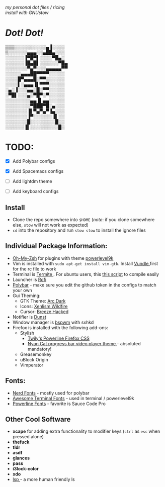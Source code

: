 *my personal dot files / ricing  
install with GNUstow*


# *Dot! Dot!*
▒▒▒░░░░░░░░░░▄▐░░░░  
▒░░░░░░▄▄▄░░▄██▄░░░  
░░░░░░▐▀█▀▌░░░░▀█▄░  
░░░░░░▐█▄█▌░░░░░░▀█▄  
░░░░░░░▀▄▀░░░▄▄▄▄▄▀▀  
░░░░░▄▄▄██▀▀▀▀░░░░░  
░░░░█▀▄▄▄█░▀▀░░░░░░  
░░░░▌░▄▄▄▐▌▀▀▀░░░░░  
░▄░▐░░░▄▄░█░▀▀░░░░░  
░▀█▌░░░▄░▀█▀░▀░░░░░  
░░░░░░░░▄▄▐▌▄▄░░░░░  
░░░░░░░░▀███▀█░▄░░░  
░░░░░░░▐▌▀▄▀▄▀▐▄░░░  
░░░░░░░▐▀░░░░░░▐▌░░  
░░░░░░░█░░░░░░░░█░░  
░░░░░░▐▌░░░░░░░░░█░  

# TODO:

- [x] Add Polybar configs
- [x] Add Spacemacs configs
- [ ] Add lightdm theme
- [ ] Add keyboard configs



## Install

- Clone the repo somewhere into `$HOME` (*note*: if you clone somewhere else, `stow` will not work as expected)
- `cd` into the repository and run `stow stow` to install the ignore files


## Individual Package Information:

- [Oh-My-Zsh](https://github.com/robbyrussell/oh-my-zsh) for plugins with theme [powerlevel9k](https://github.com/bhilburn/powerlevel9k)
- Vim is installed with `sudo apt-get install vim-gtk`.  Install [ Vundle ](https://github.com/VundleVim/Vundle.vim) first for the rc file to work
- Terminal is [ Termite ](https://github.com/thestinger/termite/).  For ubuntu users, this [this script](https://github.com/xiouy/termite-install_ubuntu16.04.1) to compile easily
- Launcher is [Rofi](https://davedavenport.github.io/rofi/)
- [Polybar](git@github.com:jaagr/polybar.git) - make sure you edit the github token in the configs to match your own
- Gui Theming:
  - GTK Theme: [Arc Dark](https://github.com/horst3180/arc-theme)
  - Icons: [Xenlism Wildfire](http://xenlism.github.io/wildfire/)
  - Cursor: [Breeze Hacked](https://www.gnome-look.org/content/show.php/Breeze+Serie?content=169316)
- Notifier is [Dunst](https://github.com/knopwob/dunst)
- Window manager is [bspwm](https://github.com/baskerville/bspwm) with sxhkd
- Firefox is installed with the following add-ons:
  - Stylish
    - [ Twily's Powerline Firefox CSS ]( https://userstyles.org/styles/102262/twily-s-powerline-firefox-css )
    - [ Nyan Cat progress bar video player theme ]( https://userstyles.org/styles/95033/youtube-nyan-cat-progress-bar-video-player-theme) - absoluted mandatory!
  - Greasemonkey
  - uBlock Origin
  - Vimperator
  
## Fonts:

- [Nerd Fonts](https://github.com/ryanoasis/nerd-fonts) - mostly used for polybar
- [Awesome Terminal Fonts](https://github.com/gabrielelana/awesome-terminal-fonts) - used in terminal / powerlevel9k
- [Powerline Fonts](https://github.com/powerline/fonts) - favorite is Sauce Code Pro
  
## Other Cool Software
- **xcape** for adding extra functionality to modifier keys (`ctrl` as `esc` when pressed alone)
- **thefuck**
- **tldr**
- **asdf**
- **glances**
- **pass**
- **i3lock-color**
- **xdo**
- [ lsp ](https://github.com/dborzov/lsp) - a more human friendly ls

